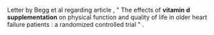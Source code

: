 Letter by Begg et al regarding article , " The effects of **vitamin** **d** **supplementation** on physical function and quality of life in older heart failure patients : a randomized controlled trial " . 